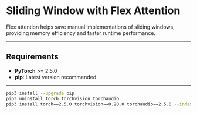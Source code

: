 # Sliding Window with Flex Attention

Flex attention helps save  manual implementations of sliding windows, providing  memory efficiency and faster runtime performance.

---

## Requirements

- **PyTorch** >= 2.5.0
- **pip**: Latest version recommended

---

```bash
pip3 install --upgrade pip
pip3 uninstall torch torchvision torchaudio
pip3 install torch==2.5.0 torchvision==0.20.0 torchaudio==2.5.0 --index-url https://download.pytorch.org/whl/cu118
```
